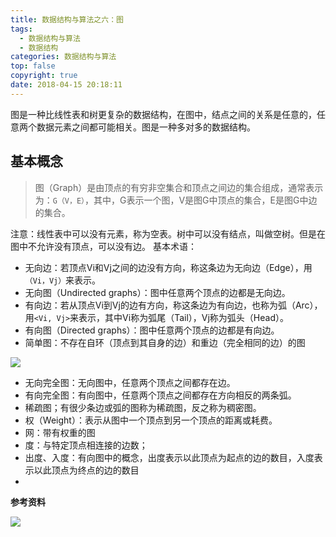 ```yaml
---
title: 数据结构与算法之六：图
tags:
  - 数据结构与算法
  - 数据结构
categories: 数据结构与算法
top: false
copyright: true
date: 2018-04-15 20:18:11
---
```

图是一种比线性表和树更复杂的数据结构，在图中，结点之间的关系是任意的，任意两个数据元素之间都可能相关。图是一种多对多的数据结构。
<!--more-->

## 基本概念
> 图（Graph）是由顶点的有穷非空集合和顶点之间边的集合组成，通常表示为：`G（V，E）`，其中，G表示一个图，V是图G中顶点的集合，E是图G中边的集合。

注意：线性表中可以没有元素，称为空表。树中可以没有结点，叫做空树。但是在图中不允许没有顶点，可以没有边。
基本术语：
* 无向边：若顶点Vi和Vj之间的边没有方向，称这条边为无向边（Edge），用`（Vi，Vj）`来表示。
* 无向图（Undirected graphs）：图中任意两个顶点的边都是无向边。
* 有向边：若从顶点Vi到Vj的边有方向，称这条边为有向边，也称为弧（Arc），用`<Vi, Vj>`来表示，其中Vi称为弧尾（Tail），Vj称为弧头（Head）。
* 有向图（Directed graphs）：图中任意两个顶点的边都是有向边。
* 简单图：不存在自环（顶点到其自身的边）和重边（完全相同的边）的图

![](http://oankigr4l.bkt.clouddn.com/201808291142_253.png)

* 无向完全图：无向图中，任意两个顶点之间都存在边。
* 有向完全图：有向图中，任意两个顶点之间都存在方向相反的两条弧。
* 稀疏图；有很少条边或弧的图称为稀疏图，反之称为稠密图。
* 权（Weight）：表示从图中一个顶点到另一个顶点的距离或耗费。
* 网：带有权重的图
* 度：与特定顶点相连接的边数；
* 出度、入度：有向图中的概念，出度表示以此顶点为起点的边的数目，入度表示以此顶点为终点的边的数目
* 

**参考资料**
[]()

![](http://oankigr4l.bkt.clouddn.com/wexin.png)